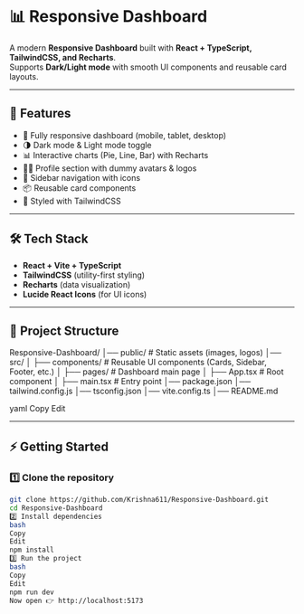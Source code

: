 # 📊 Responsive Dashboard

A modern **Responsive Dashboard** built with **React + TypeScript, TailwindCSS, and Recharts**.  
Supports **Dark/Light mode** with smooth UI components and reusable card layouts.  

---

## 🚀 Features
- 📱 Fully responsive dashboard (mobile, tablet, desktop)
- 🌗 Dark mode & Light mode toggle
- 📊 Interactive charts (Pie, Line, Bar) with Recharts
- 🧑‍💻 Profile section with dummy avatars & logos
- 📌 Sidebar navigation with icons
- 📦 Reusable card components
- 🎨 Styled with TailwindCSS

---

## 🛠️ Tech Stack
- **React + Vite + TypeScript**
- **TailwindCSS** (utility-first styling)
- **Recharts** (data visualization)
- **Lucide React Icons** (for UI icons)

---

## 📂 Project Structure
Responsive-Dashboard/
│── public/ # Static assets (images, logos)
│── src/
│ ├── components/ # Reusable UI components (Cards, Sidebar, Footer, etc.)
│ ├── pages/ # Dashboard main page
│ ├── App.tsx # Root component
│ ├── main.tsx # Entry point
│── package.json
│── tailwind.config.js
│── tsconfig.json
│── vite.config.ts
│── README.md

yaml
Copy
Edit

---

## ⚡ Getting Started

### 1️⃣ Clone the repository
```bash
git clone https://github.com/Krishna611/Responsive-Dashboard.git
cd Responsive-Dashboard
2️⃣ Install dependencies
bash
Copy
Edit
npm install
3️⃣ Run the project
bash
Copy
Edit
npm run dev
Now open 👉 http://localhost:5173
